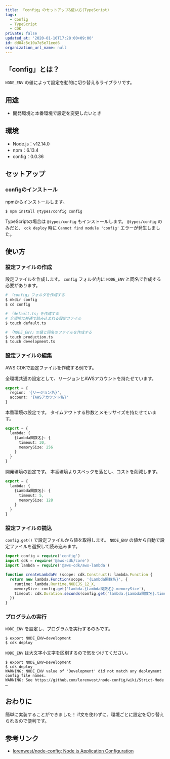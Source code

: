 ```yaml
---
title: 「config」のセットアップ&使い方(TypeScript)
tags:
  - Config
  - TypeScript
  - CDK
private: false
updated_at: '2020-01-10T17:28:00+09:00'
id: dd84c5c10a7e5e71eed6
organization_url_name: null
---
```

## 「config」とは？

`NODE_ENV` の値によって設定を動的に切り替えるライブラリです。

## 用途

- 開発環境と本番環境で設定を変更したいとき

## 環境

- Node.js：v12.14.0
- npm：6.13.4
- config：0.0.36

## セットアップ

### configのインストール

npmからインストールします。

```shell-session
$ npm install @types/config config
```

TypeScriptの場合は `@types/config` もインストールします。
`@types/config` のみだと、 `cdk deploy` 時に `Cannot find module 'config'` エラーが発生しました。

## 使い方

### 設定ファイルの作成

設定ファイルを作成します。
`config` フォルダ内に `NODE_ENV` と同名で作成する必要があります。

```bash
# 「config」フォルダを作成する
$ mkdir config
$ cd config

# 「default.ts」を作成する
# 全環境に共通で読み込まれる設定ファイル
$ touch default.ts

# 「NODE_ENV」の値と同名のファイルを作成する
$ touch production.ts
$ touch development.ts
```

### 設定ファイルの編集

AWS CDKで設定ファイルを作成する例です。

全環境共通の設定として、リージョンとAWSアカウントを持たせています。

```ts:default.ts
export = {
  region: '{リージョン名}',
  account: '{AWSアカウント名}'
}
```

本番環境の設定です。
タイムアウトする秒数とメモリサイズを持たせています。

```ts:production.ts
export = {
  lambda: {
    {Lambda関数名}: {
      timeout: 30,
      memorySize: 256
    }
  }
}
```

開発環境の設定です。
本番環境よりスペックを落とし、コストを削減します。

```ts:development.ts
export = {
  lambda: {
    {Lambda関数名}: {
      timeout: 5,
      memorySize: 128
    }
  }
}
```

### 設定ファイルの読込

`config.get()` で設定ファイルから値を取得します。
`NODE_ENV` の値から自動で設定ファイルを選択して読み込みます。

```ts
import config = require('config')
import cdk = require('@aws-cdk/core')
import lambda = require('@aws-cdk/aws-lambda')

function createLambdaFn (scope: cdk.Construct): lambda.Function {
  return new lambda.Function(scope, '{Lambda関数名}', {
    runtime: lambda.Runtime.NODEJS_12_X,
    memorySize: config.get('lambda.{Lambda関数名}.memorySize'),
    timeout: cdk.Duration.seconds(config.get('lambda.{Lambda関数名}.timeout')),
  })
}
```

### プログラムの実行

`NODE_ENV` を設定し、プログラムを実行するのみです。

```shell-session
$ export NODE_ENV=development
$ cdk deploy
```

`NODE_ENV` は大文字小文字を区別するので気をつけてください。

```shell-session
$ export NODE_ENV=Development
$ cdk deploy
WARNING: NODE_ENV value of 'Development' did not match any deployment config file names.
WARNING: See https://github.com/lorenwest/node-config/wiki/Strict-Mode
…
```

## おわりに

簡単に実装することができました！
if文を使わずに、環境ごとに設定を切り替えられるので便利です。

## 参考リンク

- [lorenwest/node-config: Node.js Application Configuration](https://github.com/lorenwest/node-config)
